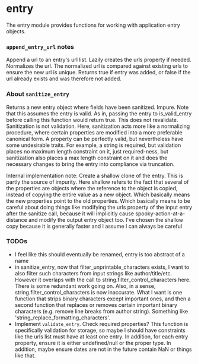 # entry
The entry module provides functions for working with application entry objects.

### `append_entry_url` notes
Append a url to an entry's url list. Lazily creates the urls property if needed. Normalizes the url. The normalized url is compared against existing urls to ensure the new url is unique. Returns true if entry was added, or false if the url already exists and was therefore not added.

### About `sanitize_entry`
Returns a new entry object where fields have been sanitized. Impure. Note that this assumes the entry is valid. As in, passing the entry to is_valid_entry before calling this function would return true. This does not revalidate. Sanitization is not validation. Here, sanitization acts more like a normalizing procedure, where certain properties are modified into a more preferable canonical form. A property can be perfectly valid, but nevertheless have some undesirable traits. For example, a string is required, but validation places no maximum length constraint on it, just required-ness, but sanitization also places a max length constraint on it and does the necessary changes to bring the entry into compliance via truncation.

Internal implementation note:  Create a shallow clone of the entry. This is partly the source of impurity. Here shallow refers to the fact that several of the properties are objects where the reference to the object is copied, instead of copying the entire value as a new object. Which basically means the new properties point to the old properties. Which basically means to be careful about doing things like modifying the urls property of the input entry after the sanitize call, because it will implicitly cause spooky-action-at-a-distance and modify the output entry object too. I've chosen the shallow copy because it is generally faster and I assume I can always be careful

### TODOs
* I feel like this should eventually be renamed, entry is too abstract of a name
* in sanitize_entry, now that filter_unprintable_characters exists, I want to also filter such characters from input strings like author/title/etc. However it overlaps with the call to string.filter_control_characters here. There is some redundant work going on. Also, in a sense, string.filter_control_characters is now inaccurate. What I want is one function that strips binary characters except important ones, and then a second function that replaces or removes certain important binary characters (e.g. remove line breaks from author string). Something like 'string_replace_formatting_characters'.
* Implement `validate_entry`. Check required properties? This function is specifically validation for storage, so maybe I should have constraints like the urls list must have at least one entry. In addition, for each entry property, ensure it is either undefined/null or the proper type. In addition, maybe ensure dates are not in the future contain NaN or things like that.
